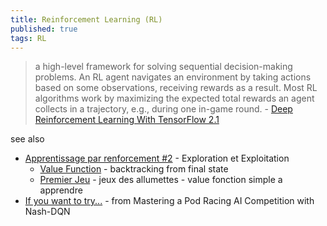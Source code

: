 ```yaml
---
title: Reinforcement Learning (RL)
published: true
tags: RL
---
```

> a high-level framework for solving sequential decision-making problems. An RL agent navigates an environment by taking actions based on some observations, receiving rewards as a result. Most RL algorithms work by maximizing the expected total rewards an agent collects in a trajectory, e.g., during one in-game round. - [Deep Reinforcement Learning With TensorFlow 2.1](http://inoryy.com/post/tensorflow2-deep-reinforcement-learning/)

see also
- [Apprentissage par renforcement #2](https://www.youtube.com/watch?v=a4WUL_KZeZo&list=PLpEPgC7cUJ4YPZlfUu0vQTwPraVKPASUa&index=2) - Exploration et Exploitation
	- [Value Function](https://www.youtube.com/watch?v=m7RyfYNMlA8&list=PLpEPgC7cUJ4YPZlfUu0vQTwPraVKPASUa&index=3) - backtracking from final state
    - [ Premier Jeu](https://www.youtube.com/watch?v=OKTjheBEvDY&list=PLpEPgC7cUJ4YPZlfUu0vQTwPraVKPASUa&index=4) - jeux des allumettes - value fonction simple a apprendre 
- [If you want to try...](https://github.com/pb4git/Nash-DQN-CSB-Article?tab=readme-ov-file#if-you-want-to-try) - from Mastering a Pod Racing AI Competition with Nash-DQN
